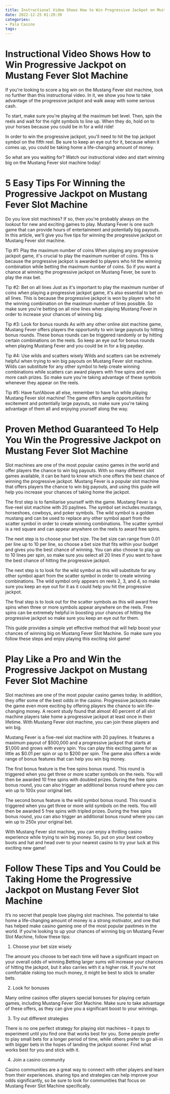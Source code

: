 ```yaml
---
title: Instructional Video Shows How to Win Progressive Jackpot on Mustang Fever Slot Machine 
date: 2022-12-25 01:29:39
categories:
- Pala Casino
tags:
---
```



#  Instructional Video Shows How to Win Progressive Jackpot on Mustang Fever Slot Machine 

If you're looking to score a big win on the Mustang Fever slot machine, look no further than this instructional video. In it, we show you how to take advantage of the progressive jackpot and walk away with some serious cash. 

To start, make sure you're playing at the maximum bet level. Then, spin the reels and wait for the right symbols to line up. When they do, hold on to your horses because you could be in for a wild ride! 

In order to win the progressive jackpot, you'll need to hit the top jackpot symbol on the fifth reel. Be sure to keep an eye out for it, because when it comes up, you could be taking home a life-changing amount of money. 

So what are you waiting for? Watch our instructional video and start winning big on the Mustang Fever slot machine today!

#  5 Easy Tips For Winning the Progressive Jackpot on Mustang Fever Slot Machine 

Do you love slot machines? If so, then you're probably always on the lookout for new and exciting games to play. Mustang Fever is one such game that can provide hours of entertainment and potentially big payouts. In this article, we'll give you five tips for winning the progressive jackpot on Mustang Fever slot machine.

Tip #1: Play the maximum number of coins
When playing any progressive jackpot game, it's crucial to play the maximum number of coins. This is because the progressive jackpot is awarded to players who hit the winning combination while betting the maximum number of coins. So if you want a chance at winning the progressive jackpot on Mustang Fever, be sure to play the max bet.

Tip #2: Bet on all lines
Just as it's important to play the maximum number of coins when playing a progressive jackpot game, it's also essential to bet on all lines. This is because the progressive jackpot is won by players who hit the winning combination on the maximum number of lines possible. So make sure you're betting on all nine lines when playing Mustang Fever in order to increase your chances of winning big.

Tip #3: Look for bonus rounds
As with any other online slot machine game, Mustang Fever offers players the opportunity to win large payouts by hitting bonus rounds. These bonus rounds can be triggered randomly or by hitting certain combinations on the reels. So keep an eye out for bonus rounds when playing Mustang Fever and you could be in for a big payday.

Tip #4: Use wilds and scatters wisely
Wilds and scatters can be extremely helpful when trying to win big payouts on Mustang Fever slot machine. Wilds can substitute for any other symbol to help create winning combinations while scatters can award players with free spins and even more cash prizes. So make sure you're taking advantage of these symbols whenever they appear on the reels.

Tip #5: Have fun!Above all else, remember to have fun while playing Mustang Fever slot machine! The game offers ample opportunities for excitement and potentially large payouts, so make sure you're taking advantage of them all and enjoying yourself along the way.

#  Proven Method Guaranteed To Help You Win the Progressive Jackpot on Mustang Fever Slot Machine 

Slot machines are one of the most popular casino games in the world and offer players the chance to win big payouts. With so many different slot games available, it can be hard to know which one offers the best chance of winning the progressive jackpot. Mustang Fever is a popular slot machine that offers players the chance to win big payouts, and using this guide will help you increase your chances of taking home the jackpot.

The first step is to familiarise yourself with the game. Mustang Fever is a five-reel slot machine with 20 paylines. The symbol set includes mustangs, horseshoes, cowboys, and poker symbols. The wild symbol is a golden mustang and can be used to replace any other symbol apart from the scatter symbol in order to create winning combinations. The scatter symbol is a red square and can appear anywhere on the reels to award free spins.

The next step is to choose your bet size. The bet size can range from 0.01 per line up to 10 per line, so choose a bet size that fits within your budget and gives you the best chance of winning. You can also choose to play up to 10 lines per spin, so make sure you select all 20 lines if you want to have the best chance of hitting the progressive jackpot.

The next step is to look for the wild symbol as this will substitute for any other symbol apart from the scatter symbol in order to create winning combinations. The wild symbol only appears on reels 2, 3, and 4, so make sure you keep an eye out for it as it could help you hit the progressive jackpot.

The final step is to look out for the scatter symbols as this will award free spins when three or more symbols appear anywhere on the reels. Free spins can be extremely helpful in boosting your chances of hitting the progressive jackpot so make sure you keep an eye out for them.

This guide provides a simple yet effective method that will help boost your chances of winning big on Mustang Fever Slot Machine. So make sure you follow these steps and enjoy playing this exciting slot game!

#  Play Like a Pro and Win the Progressive Jackpot on Mustang Fever Slot Machine 

Slot machines are one of the most popular casino games today. In addition, they offer some of the best odds in the casino. Progressive jackpots make the game even more exciting by offering players the chance to win life-changing money. A recent study found that almost 40 percent of all slot machine players take home a progressive jackpot at least once in their lifetime. With Mustang Fever slot machine, you can join these players and win big.

Mustang Fever is a five-reel slot machine with 20 paylines. It features a maximum payout of $500,000 and a progressive jackpot that starts at $1,000 and grows with every spin. You can play this exciting game for as little as $0.01 per spin or up to $200 per spin. The game also offers a wide range of bonus features that can help you win big money.

The first bonus feature is the free spins bonus round. This round is triggered when you get three or more scatter symbols on the reels. You will then be awarded 10 free spins with doubled prizes. During the free spins bonus round, you can also trigger an additional bonus round where you can win up to 100x your original bet.

The second bonus feature is the wild symbol bonus round. This round is triggered when you get three or more wild symbols on the reels. You will then be awarded 5 free spins with tripled prizes. During the free spins bonus round, you can also trigger an additional bonus round where you can win up to 250x your original bet.

With Mustang Fever slot machine, you can enjoy a thrilling casino experience while trying to win big money. So, put on your best cowboy boots and hat and head over to your nearest casino to try your luck at this exciting new game!

#  Follow These Tips and You Could be Taking Home the Progressive Jackpot on Mustang Fever Slot Machine

It’s no secret that people love playing slot machines. The potential to take home a life-changing amount of money is a strong motivator, and one that has helped make casino gaming one of the most popular pastimes in the world. If you’re looking to up your chances of winning big on Mustang Fever Slot Machine, follow these tips:

1. Choose your bet size wisely

The amount you choose to bet each time will have a significant impact on your overall odds of winning.Betting larger sums will increase your chances of hitting the jackpot, but it also carries with it a higher risk. If you’re not comfortable risking too much money, it might be best to stick to smaller bets.

2. Look for bonuses

Many online casinos offer players special bonuses for playing certain games, including Mustang Fever Slot Machine. Make sure to take advantage of these offers, as they can give you a significant boost to your winnings.

3. Try out different strategies

There is no one perfect strategy for playing slot machines – it pays to experiment until you find one that works best for you. Some people prefer to play small bets for a longer period of time, while others prefer to go all-in with bigger bets in the hopes of landing the jackpot sooner. Find what works best for you and stick with it.

4. Join a casino community

Casino communities are a great way to connect with other players and learn from their experiences. sharing tips and strategies can help improve your odds significantly, so be sure to look for communities that focus on Mustang Fever Slot Machine specifically.